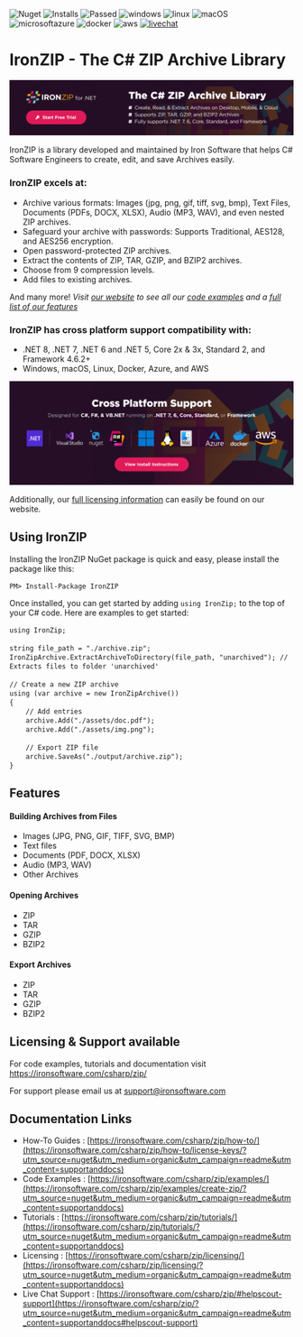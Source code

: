 ![Nuget](https://img.shields.io/nuget/v/IronZIP?color=informational&label=latest)  ![Installs](https://img.shields.io/nuget/dt/IronZIP?color=informational&label=installs&logo=nuget)  ![Passed](https://img.shields.io/badge/build-%20%E2%9C%93%20382%20tests%20passed%20(0%20failed)%20-107C10?logo=visualstudio) ![windows](https://img.shields.io/badge/%E2%80%8E%20-%20%E2%9C%93-107C10?logo=windows) ![linux](https://img.shields.io/badge/%E2%80%8E%20-%20%E2%9C%93-107C10?logo=linux&logoColor=white) ![macOS](https://img.shields.io/badge/%E2%80%8E%20-%20%E2%9C%93-107C10?logo=apple) ![microsoftazure](https://img.shields.io/badge/%E2%80%8E%20-%20%E2%9C%93-107C10?logo=microsoftazure) ![docker](https://img.shields.io/badge/%E2%80%8E%20-%20%E2%9C%93-107C10?logo=docker&logoColor=white) ![aws](https://img.shields.io/badge/%E2%80%8E%20-%20%E2%9C%93-107C10?logo=amazonaws) [![livechat](https://img.shields.io/badge/Live%20Chat-8%20Engineers%20Active%20Today-purple?logo=googlechat&logoColor=white)](https://ironsoftware.com/csharp/zip/?utm_source=nuget&utm_medium=organic&utm_campaign=readme&utm_content=topshield#helpscout-support)

# IronZIP - The C# ZIP Archive Library

[![IronZIP NuGet Trial Banner Image](https://raw.githubusercontent.com/iron-software/iron-nuget-assets/main/IronZIP-readme/nuget-trial-banner.png)](https://ironsoftware.com/csharp/zip/?utm_source=nuget&utm_medium=organic&utm_campaign=readme&utm_content=topbanner#trial-license)

IronZIP is a library developed and maintained by Iron Software that helps C# Software Engineers to create, edit, and save Archives easily.

### IronZIP excels at:
- Archive various formats: Images (jpg, png, gif, tiff, svg, bmp), Text Files, Documents (PDFs, DOCX, XLSX), Audio (MP3, WAV), and even nested ZIP archives.
- Safeguard your archive with passwords: Supports Traditional, AES128, and AES256 encryption.
- Open password-protected ZIP archives.
- Extract the contents of ZIP, TAR, GZIP, and BZIP2 archives.
- Choose from 9 compression levels.
- Add files to existing archives.

And many more! *Visit [our website](https://ironsoftware.com/csharp/zip/?utm_source=nuget&utm_medium=organic&utm_campaign=readme&utm_content=featureslist) to see all our [code examples](https://ironsoftware.com/csharp/zip/examples/create-zip/?utm_source=nuget&utm_medium=organic&utm_campaign=readme&utm_content=featureslist) and a [full list of our features](https://ironsoftware.com/csharp/zip/?utm_source=nuget&utm_medium=organic&utm_campaign=readme&utm_content=featureslist)*

### IronZIP has cross platform support compatibility with:
- .NET 8, .NET 7, .NET 6 and .NET 5, Core 2x & 3x, Standard 2, and Framework 4.6.2+
- Windows, macOS, Linux, Docker, Azure, and AWS

[![IronZIP Cross Platform Compatibility Support Image](https://raw.githubusercontent.com/iron-software/iron-nuget-assets/main/IronZIP-readme/cross-platform-compatibility.png)](https://ironsoftware.com/csharp/zip/docs/?utm_source=nuget&utm_medium=organic&utm_campaign=readme&utm_content=crossplatformbanner)

Additionally, our [full licensing information](https://ironsoftware.com/csharp/zip/licensing/?utm_source=nuget&utm_medium=organic&utm_campaign=readme&utm_content=supportanddocs#trial-license) can easily be found on our website.

## Using IronZIP

Installing the IronZIP NuGet package is quick and easy, please install the package like this:
```
PM> Install-Package IronZIP
```
Once installed, you can get started by adding `using IronZip;` to the top of your C# code. Here are examples to get started:
```
using IronZip;

string file_path = "./archive.zip";
IronZipArchive.ExtractArchiveToDirectory(file_path, "unarchived"); // Extracts files to folder 'unarchived'

// Create a new ZIP archive
using (var archive = new IronZipArchive())
{
    // Add entries
    archive.Add("./assets/doc.pdf");
    archive.Add("./assets/img.png");

    // Export ZIP file
    archive.SaveAs("./output/archive.zip");
}
```

## Features

#### Building Archives from Files
- Images (JPG, PNG, GIF, TIFF, SVG, BMP)
- Text files
- Documents (PDF, DOCX, XLSX)
- Audio (MP3, WAV)
- Other Archives

#### Opening Archives
- ZIP
- TAR
- GZIP
- BZIP2

#### Export Archives
- ZIP
- TAR
- GZIP
- BZIP2

## Licensing & Support available
For code examples, tutorials and documentation visit https://ironsoftware.com/csharp/zip/

For support please email us at support@ironsoftware.com 

## Documentation Links
- How-To Guides : [https://ironsoftware.com/csharp/zip/how-to/](https://ironsoftware.com/csharp/zip/how-to/license-keys/?utm_source=nuget&utm_medium=organic&utm_campaign=readme&utm_content=supportanddocs)
- Code Examples : [https://ironsoftware.com/csharp/zip/examples/](https://ironsoftware.com/csharp/zip/examples/create-zip/?utm_source=nuget&utm_medium=organic&utm_campaign=readme&utm_content=supportanddocs)
- Tutorials : [https://ironsoftware.com/csharp/zip/tutorials/](https://ironsoftware.com/csharp/zip/tutorials/?utm_source=nuget&utm_medium=organic&utm_campaign=readme&utm_content=supportanddocs)
- Licensing : [https://ironsoftware.com/csharp/zip/licensing/](https://ironsoftware.com/csharp/zip/licensing/?utm_source=nuget&utm_medium=organic&utm_campaign=readme&utm_content=supportanddocs)
- Live Chat Support : [https://ironsoftware.com/csharp/zip/#helpscout-support](https://ironsoftware.com/csharp/zip/?utm_source=nuget&utm_medium=organic&utm_campaign=readme&utm_content=supportanddocs#helpscout-support)
